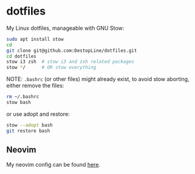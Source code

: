 # dotfiles
My Linux dotfiles, manageable with GNU Stow:
```sh
sudo apt install stow
cd
git clone git@github.com:DestopLine/dotfiles.git
cd dotfiles
stow i3 zsh  # stow i3 and zsh related packages
stow */      # OR stow everything
```
NOTE: `.bashrc` (or other files) might already exist, to avoid stow aborting, either remove the files:
```sh
rm ~/.bashrc
stow bash
```
or use adopt and restore:
```sh
stow --adopt bash
git restore bash
```

## Neovim
My neovim config can be found [here](https://github.com/DestopLine/nvim).
